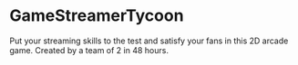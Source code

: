 # GameStreamerTycoon
Put your streaming skills to the test and satisfy your fans in this 2D arcade game.
Created by a team of 2 in 48 hours.
